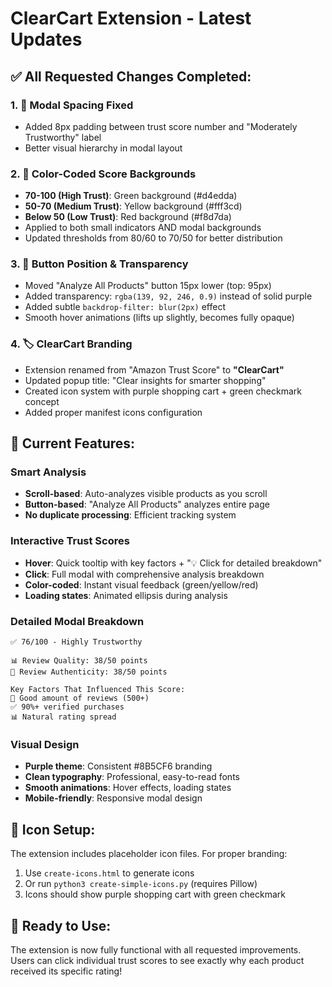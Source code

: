 # ClearCart Extension - Latest Updates

## ✅ **All Requested Changes Completed:**

### 1. 📏 **Modal Spacing Fixed**
- Added 8px padding between trust score number and "Moderately Trustworthy" label
- Better visual hierarchy in modal layout

### 2. 🎨 **Color-Coded Score Backgrounds**
- **70-100 (High Trust)**: Green background (#d4edda)
- **50-70 (Medium Trust)**: Yellow background (#fff3cd)  
- **Below 50 (Low Trust)**: Red background (#f8d7da)
- Applied to both small indicators AND modal backgrounds
- Updated thresholds from 80/60 to 70/50 for better distribution

### 3. 📍 **Button Position & Transparency**
- Moved "Analyze All Products" button 15px lower (top: 95px)
- Added transparency: `rgba(139, 92, 246, 0.9)` instead of solid purple
- Added subtle `backdrop-filter: blur(2px)` effect
- Smooth hover animations (lifts up slightly, becomes fully opaque)

### 4. 🏷️ **ClearCart Branding**
- Extension renamed from "Amazon Trust Score" to **"ClearCart"**
- Updated popup title: "Clear insights for smarter shopping"
- Created icon system with purple shopping cart + green checkmark concept
- Added proper manifest icons configuration

## 🎯 **Current Features:**

### **Smart Analysis**
- **Scroll-based**: Auto-analyzes visible products as you scroll
- **Button-based**: "Analyze All Products" analyzes entire page
- **No duplicate processing**: Efficient tracking system

### **Interactive Trust Scores**
- **Hover**: Quick tooltip with key factors + "💡 Click for detailed breakdown"
- **Click**: Full modal with comprehensive analysis breakdown
- **Color-coded**: Instant visual feedback (green/yellow/red)
- **Loading states**: Animated ellipsis during analysis

### **Detailed Modal Breakdown**
```
✅ 76/100 - Highly Trustworthy

📊 Review Quality: 38/50 points
🤖 Review Authenticity: 38/50 points

Key Factors That Influenced This Score:
👥 Good amount of reviews (500+)
✅ 90%+ verified purchases  
📊 Natural rating spread
```

### **Visual Design**
- **Purple theme**: Consistent #8B5CF6 branding
- **Clean typography**: Professional, easy-to-read fonts
- **Smooth animations**: Hover effects, loading states
- **Mobile-friendly**: Responsive modal design

## 🔧 **Icon Setup:**

The extension includes placeholder icon files. For proper branding:
1. Use `create-icons.html` to generate icons
2. Or run `python3 create-simple-icons.py` (requires Pillow)
3. Icons should show purple shopping cart with green checkmark

## 🚀 **Ready to Use:**
The extension is now fully functional with all requested improvements. Users can click individual trust scores to see exactly why each product received its specific rating!
